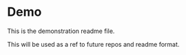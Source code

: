 # Demo

This is the demonstration readme file.

This will be used as a ref to future repos and readme format.

